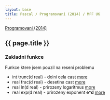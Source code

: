 ```yaml
---
layout: base
title: Pascal / Programovani (2014) / MFF UK
---
```


[Programovani (2014)](../2014-programovani.html)

## {{ page.title }}

### Zakladni funkce

Funkce ktere jsem pouzil na reseni problemu

* int trunc(d real) - dolni cela cast [more](http://www.freepascal.org/docs-html/rtl/system/trunc.html)
* real frac(d real) - desetina cast [more](http://www.freepascal.org/docs-html/rtl/system/frac.html)
* real ln(d real) - prirozeny logaritmus [more](http://www.freepascal.org/docs-html/rtl/system/ln.html)
* real exp(d real) - prirozeny exponent __e^d__ [more](http://www.freepascal.org/docs-html/rtl/system/exp.html)

